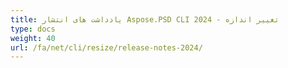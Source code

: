 ```yaml
---
title: یادداشت های انتشار Aspose.PSD CLI تغییر اندازه - 2024
type: docs
weight: 40
url: /fa/net/cli/resize/release-notes-2024/
---
```

